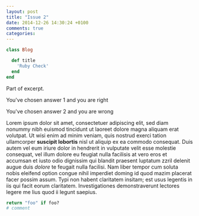 ```yaml
---
layout: post
title: "Issue 2"
date: 2014-12-26 14:30:24 +0100
comments: true
categories: 
---
```



```ruby
class Blog

  def title
    'Ruby Check'
  end
end
```

Part of excerpt.

<!-- more -->

<p id="answer1">
  You've chosen answer 1 and you are right
</p>

<p id="answer2">
  You've chosen answer 2 and you are wrong
</p>


Lorem ipsum dolor sit amet, consectetuer adipiscing elit, sed diam nonummy nibh euismod tincidunt ut laoreet dolore magna aliquam erat volutpat. Ut wisi enim ad minim veniam, quis nostrud exerci tation ullamcorper **suscipit lobortis** nisl ut aliquip ex ea commodo consequat. Duis autem vel eum iriure dolor in hendrerit in vulputate velit esse molestie consequat, vel illum dolore eu feugiat nulla facilisis at vero eros et accumsan et iusto odio dignissim qui blandit praesent luptatum zzril delenit augue duis *dolore* te feugait nulla facilisi.
Nam liber tempor cum soluta nobis eleifend option congue nihil imperdiet doming id quod mazim placerat facer possim assum. Typi non habent claritatem insitam; est usus legentis in iis qui facit eorum claritatem. Investigationes demonstraverunt lectores legere me lius quod ii legunt saepius.

```ruby
return "foo" if foo?
# comment
```

